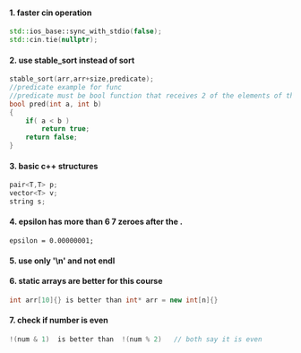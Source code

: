 #### 1. faster cin operation ####
```c++
std::ios_base::sync_with_stdio(false);
std::cin.tie(nullptr);
```

#### 2. use stable_sort instead of sort ####
```c++
stable_sort(arr,arr+size,predicate);
//predicate example for func
//predicate must be bool function that receives 2 of the elements of the array and returns true if first is less than second
bool pred(int a, int b)
{
    if( a < b )
        return true;
    return false;
}
```

#### 3. basic c++ structures ####
```c++
pair<T,T> p;
vector<T> v;
string s;
```

#### 4. epsilon has more than 6 7 zeroes after the . ####
```
epsilon = 0.00000001;
```

#### 5. use only '\n' and not endl ####

#### 6. static arrays are better for this course ####
```c++
int arr[10]{} is better than int* arr = new int[n]{}
```

#### 7. check if number is even ####
```c++
!(num & 1)  is better than  !(num % 2)   // both say it is even
```
